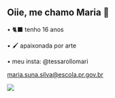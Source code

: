 ## Oiie, me chamo Maria 🩷
• 🐈‍⬛ tenho 16 anos


• 🖌️ apaixonada por arte

• meu insta: @tessarollomari

maria.suna.silva@escola.pr.gov.br


![ ](https://tenor.com/pt-BR/view/rapunzel-tangled-flynn-rider-eugene-in-love-gif-13075622633892986117)
